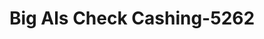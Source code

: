 ---
f_zip-code: 36322
f_state-code: AL
title: Big Als Check Cashing-5262
f_phone: 334-598-4144
f_city-only: Daleville
f_address: 470 N Daleville Ave Ste A Daleville
f_location-unique-id: '5262'
slug: big-als-check-cashing-5262
updated-on: '2024-05-30T13:46:58.046Z'
created-on: '2024-05-30T13:36:59.803Z'
published-on: '2024-05-30T13:54:32.469Z'
f_city-state: cms/city/daleville-al.md
f_company: cms/company/big-als-check-cashing.md
f_state: cms/state/alabama.md
layout: '[payday-loan].html'
tags: payday-loan
---